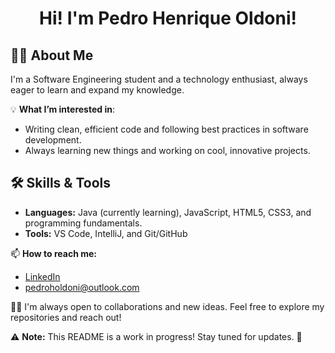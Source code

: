 <div align="center">

# Hi! I'm Pedro Henrique Oldoni!

</div>

## 👨‍🎓 About Me
I'm a Software Engineering student and a technology enthusiast, always eager to learn and expand my knowledge. 

💡 **What I’m interested in**:
- Writing clean, efficient code and following best practices in software development.
- Always learning new things and working on cool, innovative projects.

## 🛠️ Skills & Tools
- **Languages:** Java (currently learning), JavaScript, HTML5, CSS3, and programming fundamentals.
- **Tools:** VS Code, IntelliJ, and Git/GitHub

📫 **How to reach me:**
- [LinkedIn](https://www.linkedin.com/in/pedro-henrique-oldoni-1b55b2261/)
- pedroholdoni@outlook.com

👨‍💻  I'm always open to collaborations and new ideas. Feel free to explore my repositories and reach out!

⚠️ **Note:** This README is a work in progress! Stay tuned for updates. 🚀




